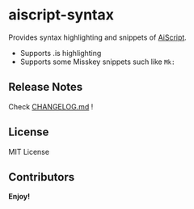 # aiscript-syntax

Provides syntax highlighting and snippets of [AiScript](https://github.com/syuilo/aiscript).

- Supports .is highlighting
- Supports some Misskey snippets such like `Mk:`

## Release Notes

Check [CHANGELOG.md](./CHANGELOG.md) !

## License

MIT License

## Contributors

<!-- ALL-CONTRIBUTORS-LIST:START - Do not remove or modify this section -->
<!-- prettier-ignore-start -->

<!-- prettier-ignore-end -->

<!-- ALL-CONTRIBUTORS-LIST:END -->

**Enjoy!**
